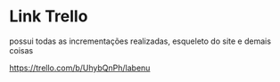 # Link Trello
possui todas as incrementações realizadas, esqueleto do site e demais coisas

https://trello.com/b/UhybQnPh/labenu